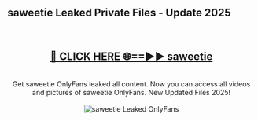 <h2>saweetie Leaked Private Files - Update 2025</h2>
<br>
<div align="center">
<h2><a href="https://cliphot.my.id/saweetie" rel="nofollow">🔴 CLICK HERE 🌐==►► saweetie</a></h2>
<br>
Get saweetie OnlyFans leaked all content. Now you can access all videos and pictures of saweetie OnlyFans. New Updated Files 2025!
<br>
<br>
<a href="https://cliphot.my.id/saweetie" rel="nofollow" data-target="animated-image.originalLink"><img src="https://i.ibb.co.com/WyWwxjT/player-gif2.gif" alt="saweetie Leaked OnlyFans" style="max-width: 100%; display: inline-block;" data-target="animated-image.originalImage"></a>
</div>
<br>
